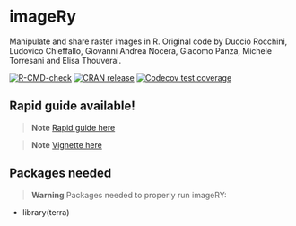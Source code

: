 # imageRy

Manipulate and share raster images in R.
Original code by Duccio Rocchini, Ludovico Chieffallo, Giovanni Andrea Nocera, Giacomo Panza, Michele Torresani and Elisa Thouverai.


<!-- badges: start -->
[![R-CMD-check](https://github.com/rstudio/rmarkdown/actions/workflows/R-CMD-check.yaml/badge.svg)](https://github.com/rstudio/rmarkdown/actions/workflows/R-CMD-check.yaml)
[![CRAN release](https://www.r-pkg.org/badges/version/rmarkdown)](https://cran.r-project.org/package=rmarkdown)
[![Codecov test coverage](https://codecov.io/gh/rstudio/rmarkdown/branch/main/graph/badge.svg)](https://app.codecov.io/gh/rstudio/rmarkdown?branch=main)
<!-- badges: end -->

## Rapid guide available!

> **Note**
[Rapid guide here](https://htmlpreview.github.io/?https://github.com/ducciorocchini/imageRy/blob/main/imageRy_rapid_manual.html)

> **Note**
[Vignette here](https://htmlpreview.github.io/?https://github.com/ducciorocchini/imageRy/blob/main/vignette.html)

## Packages needed

> **Warning**
> Packages needed to properly run imageRY:
+ library(terra)
